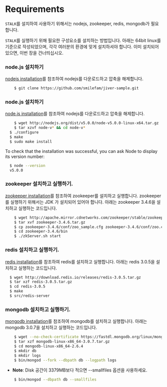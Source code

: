 Requirements
======================
`STALK`를 설치하여 사용하기 위해서는 nodejs, zookeeper, redis, mongodb가 필요합니다.

`STALK`를 실행하기 위해 필요한 구성요소를 설치하는 방법입니다. 아래는 64bit linux를 기준으로 작성되었으며, 각각 여러분의 환경에 맞게 설치하셔야 합니다. 이미 설치되어 있으면, 이번 장을 건너띄십시오.

### node.js 설치하기
[nodejs installation](http://nodejs.org/download/)를 참조하여 nodejs를 다운로드하고 압축을 해제합니다.
``` bash
	$ git clone https://github.com/smilefam/jiver-sample.git
```


### node.js 설치하기
[node.js installation](http://nodejs.org/download/)를 참조하여 nodejs를 다운로드하고 압축을 해제합니다.
``` bash
	$ wget http://nodejs.org/dist/v5.0.0/node-v5.0.0-linux-x64.tar.gz
	$ tar xzvf node-v* && cd node-v*
  $ ./configure
  $ make
  $ sudo make install
```
To check that the installation was successful, you can ask Node to display its version number:
``` bash
  $ node --version
  v5.0.0
```

### zookeeper 설치하고 실행하기.
[zookeeper installation](http://zookeeper.apache.org/doc/trunk/zookeeperStarted.html)를 참조하여 zookeeper를 설치하고 실행합니다. zookeeper 를 실행하기 위해서는 JDK 가 설치되어 있어야 합니다.
아래는 zookeeper 3.4.6을 설치하고 실행하는 코드입니다.
``` bash
	$ wget http://apache.mirror.cdnetworks.com/zookeeper/stable/zookeeper-3.4.6.tar.gz
	$ tar xvf zookeeper-3.4.6.tar.gz
	$ cp zookeeper-3.4.6/conf/zoo_sample.cfg zookeeper-3.4.6/conf/zoo.cfg
	$ cd zookeeper-3.4.6/bin
	$ ./zkServer.sh start
```

### redis 설치하고 실행하기.
[redis installation](http://redis.io/download#installation)를 참조하여 redis를 설치하고 실행합니다.
아래는 redis 3.0.5을 설치하고 실행하는 코드입니다.
``` bash
  $ wget http://download.redis.io/releases/redis-3.0.5.tar.gz
  $ tar xzf redis-3.0.5.tar.gz
  $ cd redis-3.0.5
  $ make
  $ src/redis-server
```

### mongodb 설치하고 실행하기.
[mongodb installation](http://docs.mongodb.org/manual/installation/)를 참조하여 mongodb를 설치하고 실행합니다.
아래는 mongodb 3.0.7을 설치하고 실행하는 코드입니다.
``` bash
	$ wget --no-check-certificate https://fastdl.mongodb.org/linux/mongodb-linux-x86_64-3.0.7.tgz
	$ tar xzf mongodb-linux-x86_64-3.0.7.tar.gz
	$ cd mongodb-linux-x86_64-2.6.4
	$ mkdir db
	$ mkdir logs
	$ bin/mongod --fork --dbpath db --logpath logs
```
   * **Note**: Disk 공간이 3379MB보다 적으면 --smallfiles 옵션을 사용하세요.
``` bash
	$ bin/mongod --dbpath db --smallfiles
```
